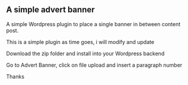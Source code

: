 ## A simple advert banner

A simple Wordpress plugin to place a single banner in between content post.

This is a simple plugin as time goes, i will modify and update

Download the zip folder and install into your Wordpress backend

Go to Advert Banner, click on file upload and insert a paragraph number

Thanks

